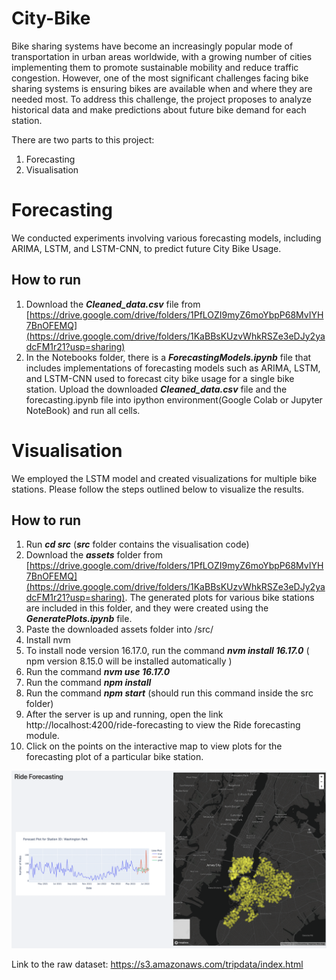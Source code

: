# City-Bike
Bike sharing systems have become an increasingly popular mode of transportation in urban areas worldwide, with a growing number of cities implementing them to promote sustainable mobility and reduce traffic congestion.
However, one of the most significant challenges facing bike sharing systems is ensuring bikes are available when and where they are needed most.
To address this challenge, the project proposes to analyze historical data and make predictions about future bike demand for each station. 

There are two parts to this project:

1. Forecasting
2. Visualisation

# Forecasting

We conducted experiments involving various forecasting models, including ARIMA, LSTM, and LSTM-CNN, to predict future City Bike Usage.

## How to run
1. Download the ***Cleaned_data.csv*** file from [https://drive.google.com/drive/folders/1PfLOZI9myZ6moYbpP68MvIYH7BnOFEMQ](https://drive.google.com/drive/folders/1KaBBsKUzvWhkRSZe3eDJy2yadcFM1r21?usp=sharing)
2. In the Notebooks folder, there is a ***ForecastingModels.ipynb*** file that includes implementations of forecasting models such as ARIMA, LSTM, and LSTM-CNN used to forecast city bike usage for a single bike station. Upload the downloaded ***Cleaned_data.csv*** file and the forecasting.ipynb file into ipython environment(Google Colab or Jupyter NoteBook) and run all cells.


# Visualisation

We employed the LSTM model and created visualizations for multiple bike stations. Please follow the steps outlined below to visualize the results.

## How to run
1. Run ***cd src*** (***src*** folder contains the visualisation code)
2. Download the ***assets*** folder from [https://drive.google.com/drive/folders/1PfLOZI9myZ6moYbpP68MvIYH7BnOFEMQ](https://drive.google.com/drive/folders/1KaBBsKUzvWhkRSZe3eDJy2yadcFM1r21?usp=sharing). The generated plots for various bike stations are included in this folder, and they were created using the ***GeneratePlots.ipynb*** file.
3. Paste the downloaded assets folder into /src/
4. Install nvm
5. To install node version 16.17.0, run the command ***nvm install 16.17.0*** ( npm version 8.15.0 will be installed automatically )
6. Run the command ***nvm use 16.17.0***
7. Run the command ***npm install*** 
8. Run the command ***npm start*** (should run this command inside the src folder)
9. After the server is up and running, open the link http://localhost:4200/ride-forecasting to view the Ride forecasting module.
10. Click on the points on the interactive map to view plots for the forecasting plot of a particular bike station.

![Forecasting Image](./Images/forecasting.png)

Link to the raw dataset: https://s3.amazonaws.com/tripdata/index.html



